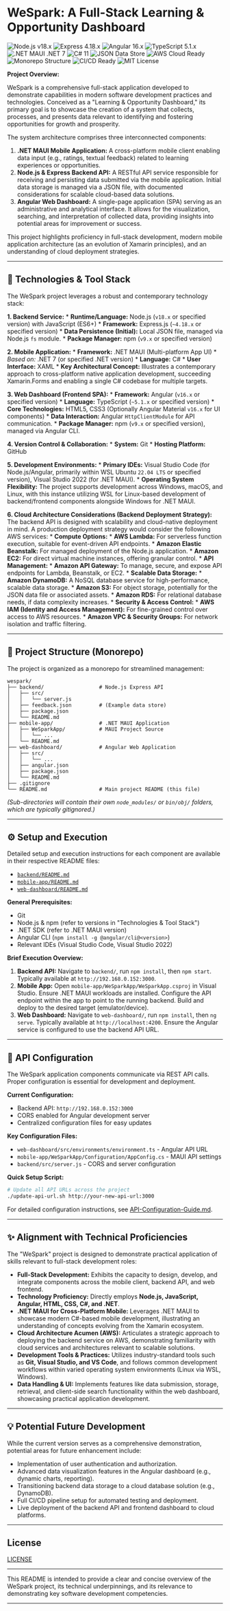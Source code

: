 # WeSpark: A Full-Stack Learning & Opportunity Dashboard

<p align="left">
  <img src="https://img.shields.io/badge/Node.js-v18.x-brightgreen?logo=node.js&style=flat-square" alt="Node.js v18.x" />
  <img src="https://img.shields.io/badge/Express-4.18.x-blue?logo=express&style=flat-square" alt="Express 4.18.x" />
  <img src="https://img.shields.io/badge/Angular-16.x-red?logo=angular&style=flat-square" alt="Angular 16.x" />
  <img src="https://img.shields.io/badge/TypeScript-5.1.x-blue?logo=typescript&style=flat-square" alt="TypeScript 5.1.x" />
  <img src="https://img.shields.io/badge/.NET%20MAUI-.NET%207-purple?logo=dotnet&style=flat-square" alt=".NET MAUI .NET 7" />
  <img src="https://img.shields.io/badge/C%23-C%23%2011-blueviolet?logo=csharp&style=flat-square" alt="C# 11" />
  <img src="https://img.shields.io/badge/JSON-Data%20Store-lightgrey?logo=json&style=flat-square" alt="JSON Data Store" />
  <img src="https://img.shields.io/badge/AWS-Cloud%20Ready-orange?logo=amazon-aws&style=flat-square" alt="AWS Cloud Ready" />
  <img src="https://img.shields.io/badge/Monorepo-Structure-informational?logo=github&style=flat-square" alt="Monorepo Structure" />
  <img src="https://img.shields.io/badge/CI%2FCD-Ready-success?logo=githubactions&style=flat-square" alt="CI/CD Ready" />
  <img src="https://img.shields.io/badge/License-MIT-green?style=flat-square" alt="MIT License" />
</p>

**Project Overview:**

WeSpark is a comprehensive full-stack application developed to demonstrate capabilities in modern software development practices and technologies. Conceived as a "Learning & Opportunity Dashboard," its primary goal is to showcase the creation of a system that collects, processes, and presents data relevant to identifying and fostering opportunities for growth and prosperity.

The system architecture comprises three interconnected components:

1.  **.NET MAUI Mobile Application:** A cross-platform mobile client enabling data input (e.g., ratings, textual feedback) related to learning experiences or opportunities.
2.  **Node.js & Express Backend API:** A RESTful API service responsible for receiving and persisting data submitted via the mobile application. Initial data storage is managed via a JSON file, with documented considerations for scalable cloud-based data solutions.
3.  **Angular Web Dashboard:** A single-page application (SPA) serving as an administrative and analytical interface. It allows for the visualization, searching, and interpretation of collected data, providing insights into potential areas for improvement or success.

This project highlights proficiency in full-stack development, modern mobile application architecture (as an evolution of Xamarin principles), and an understanding of cloud deployment strategies.

---

## 🚀 Technologies & Tool Stack

The WeSpark project leverages a robust and contemporary technology stack:

**1. Backend Service:**
    *   **Runtime/Language:** Node.js (`v18.x` or specified version) with JavaScript (ES6+)
    *   **Framework:** Express.js (`~4.18.x` or specified version)
    *   **Data Persistence (Initial):** Local JSON file, managed via Node.js `fs` module.
    *   **Package Manager:** npm (`v9.x` or specified version)

**2. Mobile Application:**
    *   **Framework:** .NET MAUI (Multi-platform App UI)
        *   *Based on:* .NET 7 (or specified .NET version)
    *   **Language:** C#
    *   **User Interface:** XAML
    *   **Key Architectural Concept:** Illustrates a contemporary approach to cross-platform native application development, succeeding Xamarin.Forms and enabling a single C# codebase for multiple targets.

**3. Web Dashboard (Frontend SPA):**
    *   **Framework:** Angular (`v16.x` or specified version)
    *   **Language:** TypeScript (`~5.1.x` or specified version)
    *   **Core Technologies:** HTML5, CSS3 (Optionally Angular Material `v16.x` for UI components)
    *   **Data Interaction:** Angular `HttpClientModule` for API communication.
    *   **Package Manager:** npm (`v9.x` or specified version), managed via Angular CLI.

**4. Version Control & Collaboration:**
    *   **System:** Git
    *   **Hosting Platform:** GitHub

**5. Development Environments:**
    *   **Primary IDEs:** Visual Studio Code (for Node.js/Angular, primarily within WSL Ubuntu `22.04 LTS` or specified version), Visual Studio 2022 (for .NET MAUI).
    *   **Operating System Flexibility:** The project supports development across Windows, macOS, and Linux, with this instance utilizing WSL for Linux-based development of backend/frontend components alongside Windows for .NET MAUI.

**6. Cloud Architecture Considerations (Backend Deployment Strategy):**
    The backend API is designed with scalability and cloud-native deployment in mind. A production deployment strategy would consider the following AWS services:
    *   **Compute Options:**
        *   **AWS Lambda:** For serverless function execution, suitable for event-driven API endpoints.
        *   **Amazon Elastic Beanstalk:** For managed deployment of the Node.js application.
        *   **Amazon EC2:** For direct virtual machine instances, offering granular control.
    *   **API Management:**
        *   **Amazon API Gateway:** To manage, secure, and expose API endpoints for Lambda, Beanstalk, or EC2.
    *   **Scalable Data Storage:**
        *   **Amazon DynamoDB:** A NoSQL database service for high-performance, scalable data storage.
        *   **Amazon S3:** For object storage, potentially for the JSON data file or associated assets.
        *   **Amazon RDS:** For relational database needs, if data complexity increases.
    *   **Security & Access Control:**
        *   **AWS IAM (Identity and Access Management):** For fine-grained control over access to AWS resources.
        *   **Amazon VPC & Security Groups:** For network isolation and traffic filtering.

---

## 📂 Project Structure (Monorepo)

The project is organized as a monorepo for streamlined management:

```
wespark/
├── backend/                  # Node.js Express API
│   ├── src/
│   │   └── server.js
│   ├── feedback.json         # (Example data store)
│   ├── package.json
│   └── README.md
├── mobile-app/               # .NET MAUI Application
│   ├── WeSparkApp/           # MAUI Project Source
│   │   └── ...
│   └── README.md
├── web-dashboard/            # Angular Web Application
│   ├── src/
│   │   └── ...
│   ├── angular.json
│   ├── package.json
│   └── README.md
├── .gitignore
└── README.md                 # Main project README (this file)
```
*(Sub-directories will contain their own `node_modules/` or `bin/obj/` folders, which are typically gitignored.)*

---

## ⚙️ Setup and Execution

Detailed setup and execution instructions for each component are available in their respective README files:
*   [`backend/README.md`](./backend/README.md)
*   [`mobile-app/README.md`](./mobile-app/README.md)
*   [`web-dashboard/README.md`](./web-dashboard/README.md)

**General Prerequisites:**
*   Git
*   Node.js & npm (refer to versions in "Technologies & Tool Stack")
*   .NET SDK (refer to .NET MAUI version)
*   Angular CLI (`npm install -g @angular/cli@<version>`)
*   Relevant IDEs (Visual Studio Code, Visual Studio 2022)

**Brief Execution Overview:**
1.  **Backend API:** Navigate to `backend/`, run `npm install`, then `npm start`. Typically available at `http://192.168.0.152:3000`.
2.  **Mobile App:** Open `mobile-app/WeSparkApp/WeSparkApp.csproj` in Visual Studio. Ensure .NET MAUI workloads are installed. Configure the API endpoint within the app to point to the running backend. Build and deploy to the desired target (emulator/device).
3.  **Web Dashboard:** Navigate to `web-dashboard/`, run `npm install`, then `ng serve`. Typically available at `http://localhost:4200`. Ensure the Angular service is configured to use the backend API URL.

---

## 🔧 API Configuration

The WeSpark application components communicate via REST API calls. Proper configuration is essential for development and deployment.

**Current Configuration:**
- Backend API: `http://192.168.0.152:3000`
- CORS enabled for Angular development server
- Centralized configuration files for easy updates

**Key Configuration Files:**
- `web-dashboard/src/environments/environment.ts` - Angular API URL
- `mobile-app/WeSparkApp/Configuration/AppConfig.cs` - MAUI API settings
- `backend/src/server.js` - CORS and server configuration

**Quick Setup Script:**
```bash
# Update all API URLs across the project
./update-api-url.sh http://your-new-api-url:3000
```

For detailed configuration instructions, see [API-Configuration-Guide.md](API-Configuration-Guide.md).

---

## ✨ Alignment with Technical Proficiencies

The "WeSpark" project is designed to demonstrate practical application of skills relevant to full-stack development roles:

*   **Full-Stack Development:** Exhibits the capacity to design, develop, and integrate components across the mobile client, backend API, and web frontend.
*   **Technology Proficiency:** Directly employs **Node.js, JavaScript, Angular, HTML, CSS, C#, and .NET**.
*   **.NET MAUI for Cross-Platform Mobile:** Leverages .NET MAUI to showcase modern C#-based mobile development, illustrating an understanding of concepts evolving from the Xamarin ecosystem.
*   **Cloud Architecture Acumen (AWS):** Articulates a strategic approach to deploying the backend service on AWS, demonstrating familiarity with cloud services and architectures relevant to scalable solutions.
*   **Development Tools & Practices:** Utilizes industry-standard tools such as **Git, Visual Studio, and VS Code**, and follows common development workflows within varied operating system environments (Linux via WSL, Windows).
*   **Data Handling & UI:** Implements features like data submission, storage, retrieval, and client-side search functionality within the web dashboard, showcasing practical application development.

---

## 💡 Potential Future Development

While the current version serves as a comprehensive demonstration, potential areas for future enhancement include:
*   Implementation of user authentication and authorization.
*   Advanced data visualization features in the Angular dashboard (e.g., dynamic charts, reporting).
*   Transitioning backend data storage to a cloud database solution (e.g., DynamoDB).
*   Full CI/CD pipeline setup for automated testing and deployment.
*   Live deployment of the backend API and frontend dashboard to cloud platforms.

---

## License

[LICENSE](LICENSE)

---

This README is intended to provide a clear and concise overview of the WeSpark project, its technical underpinnings, and its relevance to demonstrating key software development competencies.

---
